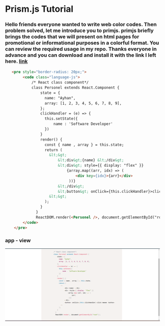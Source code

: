 # Prism.js Tutorial 
### Hello friends everyone wanted to write web color codes. Then problem solved, let me introduce you to primjs. primjs briefly brings the codes that we will present on html pages for promotional or informational purposes in a colorful format. You can review the required usage in my repo. Thanks everyone in advance and you can download and install it with the link I left here. [link](https://prismjs.com/download.html#themes=prism-dark&languages=markup+css+clike+javascript+c+csharp+cpp+git+java)

```html
   <pre style="border-radius: 20px;">
        <code class="language-js">
            /* React class component*/
            class Personel extends React.Component {
                state = {
                  name: "Ayhan",
                  array: [1, 2, 3, 4, 5, 6, 7, 8, 9],
                };
                clickHandler = (e) => {
                  this.setState({
                      name : 'Software Developer'
                  })
                }
                render() {    
                  const { name , array } = this.state;
                  return (
                    &lt;&gt;
                        &lt;div&gt;{name} &lt;/div&gt;
                        &lt;div&gt; style={{ display: "flex" }}
                            {array.map((arr, idx) => (
                                <div key={idx}>{arr}</div>
                             ))}
                        &lt;/div&gt;
                        &lt;button&gt; onClick={this.clickHandler}>click meeee &lt;button&gt;
                    &lt;&gt;
                  );
                }
              }
              ReactDOM.render(<Personel />, document.getElementById("root"));
        </code>
    </pre>
```
### app - view
![img](img/app.png)
